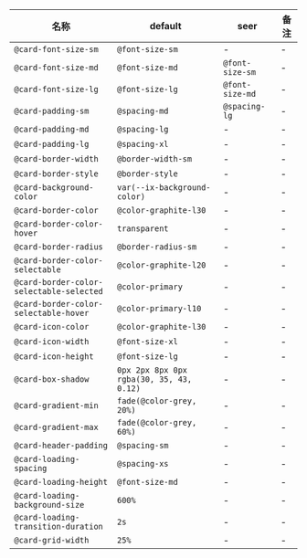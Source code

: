 | 名称 | default | seer | 备注 |
| --- | --- | --- | --- |
| `@card-font-size-sm` | `@font-size-sm` | - | - |
| `@card-font-size-md` | `@font-size-md` | `@font-size-sm` | - |
| `@card-font-size-lg` | `@font-size-lg` | `@font-size-md` | - |
| `@card-padding-sm` | `@spacing-md` | `@spacing-lg` | - |
| `@card-padding-md` | `@spacing-lg` | - | - |
| `@card-padding-lg` | `@spacing-xl` | - | - |
| `@card-border-width` | `@border-width-sm` | - | - |
| `@card-border-style` | `@border-style` | - | - |
| `@card-background-color` | `var(--ix-background-color)` | - | - |
| `@card-border-color` | `@color-graphite-l30` | - | - |
| `@card-border-color-hover` | `transparent` | - | - |
| `@card-border-radius` | `@border-radius-sm` | - | - |
| `@card-border-color-selectable` | `@color-graphite-l20` | - | - |
| `@card-border-color-selectable-selected` | `@color-primary` | - | - |
| `@card-border-color-selectable-hover` | `@color-primary-l10` | - | - |
| `@card-icon-color` | `@color-graphite-l30` | - | - |
| `@card-icon-width` | `@font-size-xl` | - | - |
| `@card-icon-height` | `@font-size-lg` | - | - |
| `@card-box-shadow` | `0px 2px 8px 0px rgba(30, 35, 43, 0.12)` | - | - |
| `@card-gradient-min` | `fade(@color-grey, 20%)` | - | - |
| `@card-gradient-max` | `fade(@color-grey, 60%)` | - | - |
| `@card-header-padding` | `@spacing-sm` | - | - |
| `@card-loading-spacing` | `@spacing-xs` | - | - |
| `@card-loading-height` | `@font-size-md` | - | - |
| `@card-loading-background-size` | `600%` | - | - |
| `@card-loading-transition-duration` | `2s` | - | - |
| `@card-grid-width` | `25%` | - | - |
